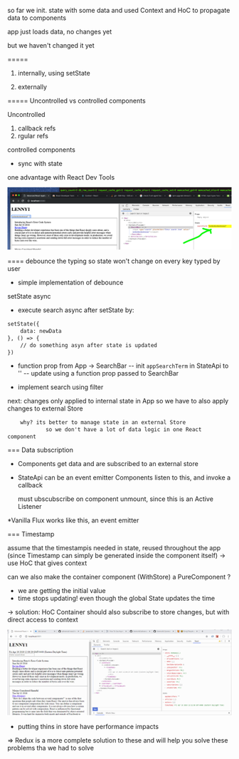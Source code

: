 so far we init. state with some data
and used Context and HoC to propagate data to components

app just loads data, no changes yet

but we haven't changed it yet

=====

1. internally, using setState


2. externally


===== Uncontrolled vs controlled components

Uncontrolled
1. callback refs
2. rgular refs

controlled components
- sync with state

one advantage with React Dev Tools

![](../screens/2019-04-12-14-56-02.png)

====
debounce the typing so state won't change on every key typed by user
- simple implementation of debounce

setState async
- execute search async after setState by:

```
setState({
    data: newData
}, () => {
    // do something asyn after state is updated
})
```

- function prop from App -> SearchBar
-- init `appSearchTerm` in StateApi to ''
-- update using a function prop passed to SearchBar

- implement search using filter

next: changes only applied to internal state in App
        so we have to also apply changes to external Store

        why? its better to manage state in an external Store
                so we don't have a lot of data logic in one React component


=== Data subscription

- Components get data and are subscribed to an external store
- StateApi can be an event emitter
    Components listen to this, and invoke a callback

    must ubscubscribe on component unmount, since this is an Active Listener    

*Vanilla Flux works like this, an event emitter



=== Timestamp

assume that the timestampis needed in state, reused throughout the app
(since Timestamp can simply be generated inside the component itself)
-> use HoC that gives context


can we also make the container component (WithStore) a PureComponent ?
- we are getting the initial value
- time stops updating! even though the global State updates the time

-> solution: HoC Container should also subscribe to store changes, 
            but with direct access to context

![](../screens/pure_component.gif)

- putting thins in store have performance impacts



=> Redux is a more complete solution to these
and will help you solve these problems tha we had to solve



